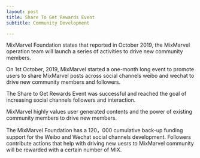```yaml
---
layout: post
title: Share To Get Rewards Event 
subtitle: Community Development 

---
```


MixMarvel Foundation states that reported in October 2019, the MixMarvel operation team will launch a series of activities to drive new community members. 

On 1st October, 2019, MixMarvel started a one-month long event to promote users to share MixMarvel posts across social channels weibo and wechat to drive new community members and followers.

The Share to Get Rewards Event was successful and reached the goal of increasing social channels followers and interaction. 

MixMarvel highly values user generated contents and the power of existing community members to drive new members. 

The MixMarvel Foundation has a 120，000 cumulative back-up funding support for the Weibo and Wechat social channels development. Followers contribute actions that help with driving new uesrs to MixMarvel community will be rewarded with a certain number of MIX.

